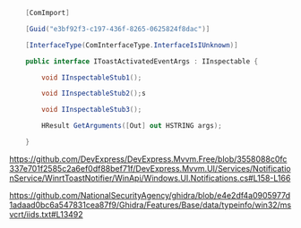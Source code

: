 ```cs
    [ComImport]

    [Guid("e3bf92f3-c197-436f-8265-0625824f8dac")]

    [InterfaceType(ComInterfaceType.InterfaceIsIUnknown)]

    public interface IToastActivatedEventArgs : IInspectable {

        void IInspectableStub1();

        void IInspectableStub2();s

        void IInspectableStub3();

        HResult GetArguments([Out] out HSTRING args);

    }
```

https://github.com/DevExpress/DevExpress.Mvvm.Free/blob/3558088c0fc337e701f2585c2a6ef0df88bef71f/DevExpress.Mvvm.UI/Services/NotificationService/WinrtToastNotifier/WinApi/Windows.UI.Notifications.cs#L158-L166

https://github.com/NationalSecurityAgency/ghidra/blob/e4e2df4a0905977d1adaad0bc6a547831cea87f9/Ghidra/Features/Base/data/typeinfo/win32/msvcrt/iids.txt#L13492